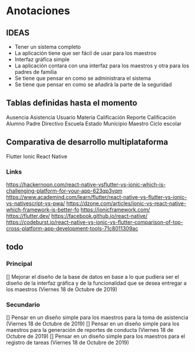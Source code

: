 # Anotaciones

## IDEAS

- Tener un sistema completo
- La aplicación tiene que ser fácil de usar para los maestros
- Interfaz gráfica simple
- La aplicación contara con una interfaz para los maestros y otra para los
  padres de familia
- Se tiene que pensar en como se administrara el sistema
- Se tiene que pensar en como se añadirá la parte de la seguridad


## Tablas definidas hasta el momento

Ausencia
Asistencia
Usuario
Materia
Calificación
Reporte
Calificación
Alumno
Padre
Directivo
Escuela
Estado 
Municipio
Maestro
Ciclo escolar

## Comparativa de desarrollo multiplataforma
Flutter
Ionic
React Native

### Links
https://hackernoon.com/react-native-vsflutter-vs-ionic-which-is-challenging-platform-for-your-app-623qp3yqm
https://www.academind.com/learn/flutter/react-native-vs-flutter-vs-ionic-vs-nativescript-vs-pwa/
https://dzone.com/articles/ionic-vs-react-native-which-framework-is-better-fo
https://ionicframework.com/
https://flutter.dev/
https://facebook.github.io/react-native/
https://codeburst.io/react-native-vs-ionic-vs-flutter-comparison-of-top-cross-platform-app-development-tools-71c8011309ac

## todo 

### Principal
[] Mejorar el diseño de la base de datos en base a lo que pudiera ser el
   diseño de la interfaz gráfica y de la funcionalidad que se desea entregar a
   los maestros (Viernes 18 de Octubre de 2019)

### Secundario
[] Pensar en un diseño simple para los maestros para la toma de asistencia
   (Viernes 18 de Octubre de 2019)
[] Pensar en un diseño simple para los maestros para la generación de reportes
   de conducta (Viernes 18 de Octubre de 2019)
[] Pensar en un diseño simple para los maestros para el registro de tareas
   (Viernes 18 de Octubre de 2019)
